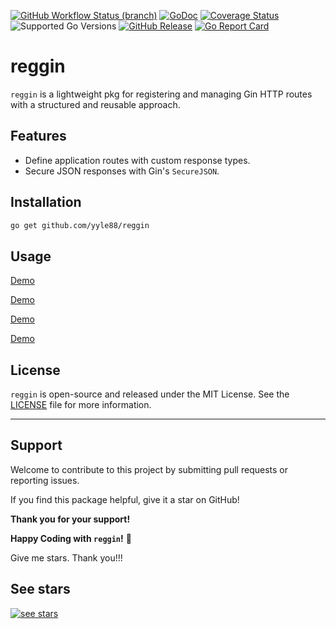 [![GitHub Workflow Status (branch)](https://img.shields.io/github/actions/workflow/status/yyle88/reggin/release.yml?branch=main&label=BUILD)](https://github.com/yyle88/reggin/actions/workflows/release.yml?query=branch%3Amain)
[![GoDoc](https://pkg.go.dev/badge/github.com/yyle88/reggin)](https://pkg.go.dev/github.com/yyle88/reggin)
[![Coverage Status](https://img.shields.io/coveralls/github/yyle88/reggin/master.svg)](https://coveralls.io/github/yyle88/reggin?branch=main)
![Supported Go Versions](https://img.shields.io/badge/Go-1.22%2C%201.23-lightgrey.svg)
[![GitHub Release](https://img.shields.io/github/release/yyle88/reggin.svg)](https://github.com/yyle88/reggin/releases)
[![Go Report Card](https://goreportcard.com/badge/github.com/yyle88/reggin)](https://goreportcard.com/report/github.com/yyle88/reggin)

# reggin

`reggin` is a lightweight pkg for registering and managing Gin HTTP routes with a structured and reusable approach.

## Features
- Define application routes with custom response types.
- Secure JSON responses with Gin's `SecureJSON`.

## Installation

```bash
go get github.com/yyle88/reggin
```

## Usage

[Demo](internal/demos/demo1x/routers1x/routers.go)

[Demo](warpginhandle/reghan_p_test.go)

[Demo](regginservice/reg_routes_test.go)

[Demo](reggin_test.go)

## License

`reggin` is open-source and released under the MIT License. See the [LICENSE](LICENSE) file for more information.

---

## Support

Welcome to contribute to this project by submitting pull requests or reporting issues.

If you find this package helpful, give it a star on GitHub!

**Thank you for your support!**

**Happy Coding with `reggin`!** 🎉

Give me stars. Thank you!!!

## See stars
[![see stars](https://starchart.cc/yyle88/reggin.svg?variant=adaptive)](https://starchart.cc/yyle88/reggin)
